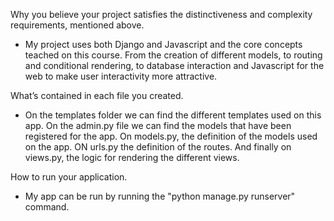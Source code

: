 Why you believe your project satisfies the distinctiveness and complexity requirements, mentioned above.

- My project uses both Django and Javascript and the core concepts teached on this course. From the creation of different models,
to routing and conditional rendering, to database interaction and Javascript for the web to make user interactivity more attractive. 

What’s contained in each file you created.

- On the templates folder we can find the different templates used on this app.
On the admin.py file we can find the models that have been registered for the app.
On models.py, the definition of the models used on the app.
ON urls.py the definition of the routes.
And finally on views.py, the logic for rendering the different views.

How to run your application.

- My app can be run by running the "python manage.py runserver" command.
